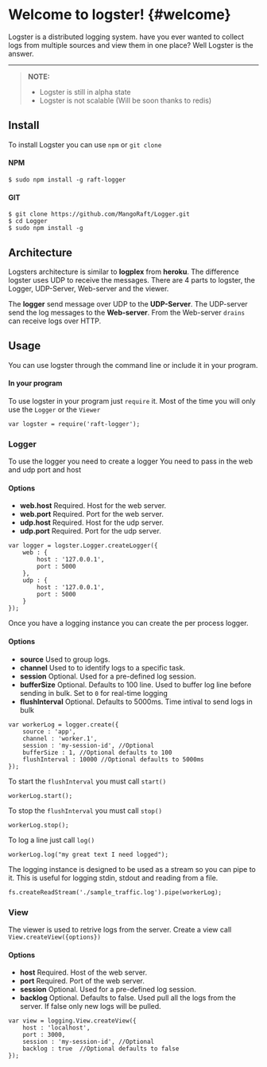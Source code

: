 Welcome to logster!	{#welcome}
=====================

Logster is a distributed logging system. have you ever wanted to collect logs  from multiple sources and view them in one place? Well Logster is the answer.

----------
> **NOTE:**
> 
> - Logster is still in alpha state
> - Logster is not scalable (Will be soon thanks to redis)


Install
---------
To install Logster you can use `npm` or `git clone`
#### <i class="icon-file"></i> NPM
```
$ sudo npm install -g raft-logger
```

#### <i class="icon-file"></i> GIT
```
$ git clone https://github.com/MangoRaft/Logger.git
$ cd Logger
$ sudo npm install -g
```

Architecture
---------
Logsters architecture is similar to **logplex** from **heroku**. The difference logster uses UDP to receive the messages. There are 4 parts to logster, the Logger, UDP-Server, Web-server and the viewer.

The **logger** send message over UDP to the **UDP-Server**. The UDP-server send the log messages to the **Web-server**. From the Web-server `drains` can receive logs over HTTP.

Usage
---------
You can use logster through the command line or include it in your program.
#### In your program
To use logster in your program just `require` it. Most of the time you will only use the `Logger` or the `Viewer`
```
var logster = require('raft-logger');
```
### Logger
To use the logger you need to create a logger
You need to pass in the web and udp port and host
#### Options
- **web.host** Required. Host for the web server.
- **web.port** Required. Port for the web server.
- **udp.host** Required. Host for the udp server.
- **udp.port** Required. Port for the udp server.
```
var logger = logster.Logger.createLogger({
	web : {
		host : '127.0.0.1',
		port : 5000
	},
	udp : {
		host : '127.0.0.1',
		port : 5000
	}
});
```
Once you have a logging instance you can create the per process logger.
#### Options
- **source** Used to group logs.
- **channel** Used to to identify logs to a specific task.
- **session** Optional. Used for a pre-defined log session.
- **bufferSize** Optional. Defaults to 100 line. Used to buffer log line before sending in bulk. Set to `0` for real-time logging
- **flushInterval** Optional. Defaults to 5000ms. Time intival to send logs in bulk

```
var workerLog = logger.create({
	source : 'app',
	channel : 'worker.1',
	session : 'my-session-id', //Optional 
	bufferSize : 1, //Optional defaults to 100
	flushInterval : 10000 //Optional defaults to 5000ms
});
```
To start the `flushInterval` you must call `start()` 
```
workerLog.start();
```
To stop the `flushInterval` you must call `stop()` 
```
workerLog.stop();
```
To log a line just call `log()`
```
workerLog.log("my great text I need logged");
```
The logging instance is designed to be used as a stream so you can pipe to it. This is useful for logging stdin, stdout and reading from a file.
```
fs.createReadStream('./sample_traffic.log').pipe(workerLog);
```
### View
The viewer is used to retrive logs from the server.
Create a view call `View.createView({options})`
#### Options
- **host** Required. Host of the web server.
- **port** Required. Port of the web server.
- **session** Optional. Used for a pre-defined log session.
- **backlog** Optional. Defaults to false. Used pull all the logs from the server. If false only new logs will be pulled.
```
var view = logging.View.createView({
	host : 'localhost',
	port : 3000,
	session : 'my-session-id', //Optional 
	backlog : true  //Optional defaults to false
});
```
